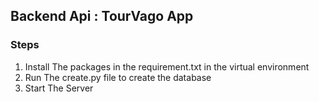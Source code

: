 ## Backend Api : TourVago App

### Steps

1. Install The packages in the requirement.txt in the virtual environment
2. Run The create.py file to create the database
3. Start The Server
